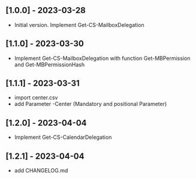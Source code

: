 ## [1.0.0] - 2023-03-28
- Initial version. Implement Get-CS-MailboxDelegation

## [1.1.0] - 2023-03-30
- Implement Get-CS-MailboxDelegation with function Get-MBPermission and Get-MBPermissionHash

## [1.1.1] - 2023-03-31
- import center.csv
- add Parameter -Center (Mandatory and positional Parameter)

## [1.2.0] - 2023-04-04
- Implement Get-CS-CalendarDelegation

## [1.2.1] - 2023-04-04
- add CHANGELOG.md

